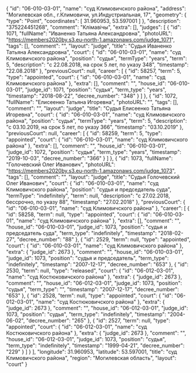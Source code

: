 {
    "id": "06-010-03-01",
    "name": "суд Климовичского района",
    "address": "Могилевская обл., г.Климовичи, ул.Индустриальная, 17",
    "geometry": {
        "type": "Point",
        "coordinates": [
            31.960953,
            53.597001
        ]
    },
    "description": "375224451268",
    "comment": "Клімавічы",
    "extra": [],
    "judges": [
        {
            "id": 1071,
            "fullName": "Иваненко Татьяна Александровна",
            "photoURL": "https://members2020by.s3.eu-north-1.amazonaws.com/judge_1071",
            "tags": [],
            "comment": "",
            "layout": "judge",
            "title": "Судья Иваненко Татьяна Александровна",
            "court": {
                "id": "06-010-03-01",
                "name": "суд Климовичского района",
                "position": "судья",
                "termType": "years",
                "term": 5,
                "description": "c 22.08.2018, на срок 5 лет, по указу 348",
                "timestamp": "22.08.2018"
            },
            "previousCourt": null,
            "career": [
                {
                    "id": 58257,
                    "term": 5,
                    "type": "appointed",
                    "court": {
                        "id": "06-010-03-01",
                        "name": "суд Климовичского района"
                    },
                    "extra": [],
                    "comment": "",
                    "house_id": "06-010-03-01",
                    "judge_id": 1071,
                    "position": "судья",
                    "term_type": "years",
                    "timestamp": "2018-08-22",
                    "decree_number": "348"
                }
            ]
        },
        {
            "id": 1072,
            "fullName": "Елисеенко Татьяна Игоревна",
            "photoURL": "",
            "tags": [],
            "comment": "",
            "layout": "judge",
            "title": "Судья Елисеенко Татьяна Игоревна",
            "court": {
                "id": "06-010-03-01",
                "name": "суд Климовичского района",
                "position": "судья",
                "termType": "years",
                "term": 5,
                "description": "c 03.10.2019, на срок 5 лет, по указу 366",
                "timestamp": "03.10.2019"
            },
            "previousCourt": null,
            "career": [
                {
                    "id": 58259,
                    "term": 5,
                    "type": "appointed",
                    "court": {
                        "id": "06-010-03-01",
                        "name": "суд Климовичского района"
                    },
                    "extra": [],
                    "comment": "",
                    "house_id": "06-010-03-01",
                    "judge_id": 1072,
                    "position": "судья",
                    "term_type": "years",
                    "timestamp": "2019-10-03",
                    "decree_number": "366"
                }
            ]
        },
        {
            "id": 1073,
            "fullName": "Голочевский Олег Иванович",
            "photoURL": "https://members2020by.s3.eu-north-1.amazonaws.com/judge_1073",
            "tags": [],
            "comment": "",
            "layout": "judge",
            "title": "Судья Голочевский Олег Иванович",
            "court": {
                "id": "06-010-03-01",
                "name": "суд Климовичского района",
                "position": "судья и председатель суда",
                "termType": "indefinitely",
                "term": null,
                "description": "c 27.02.2018, бессрочно, по указу 88",
                "timestamp": "27.02.2018"
            },
            "previousCourt": {
                "id": "06-010-03-01",
                "name": "суд Климовичского района"
            },
            "career": [
                {
                    "id": 58258,
                    "term": null,
                    "type": "appointed",
                    "court": {
                        "id": "06-010-03-01",
                        "name": "суд Климовичского района"
                    },
                    "extra": [],
                    "comment": "",
                    "house_id": "06-010-03-01",
                    "judge_id": 1073,
                    "position": "судья и председатель суда",
                    "term_type": "indefinitely",
                    "timestamp": "2018-02-27",
                    "decree_number": "88"
                },
                {
                    "id": 2529,
                    "term": null,
                    "type": "appointed",
                    "court": {
                        "id": "06-010-03-01",
                        "name": "суд Климовичского района"
                    },
                    "extra": {
                        "judge_id": 2673
                    },
                    "comment": "",
                    "house_id": "06-010-03-01",
                    "judge_id": 1073,
                    "position": "судья и председатель",
                    "term_type": "indefinitely",
                    "timestamp": "2007-12-17",
                    "decree_number": "653"
                },
                {
                    "id": 2530,
                    "term": null,
                    "type": "released",
                    "court": {
                        "id": "06-012-03-01",
                        "name": "суд Костюковичского района"
                    },
                    "extra": {
                        "judge_id": 2673
                    },
                    "comment": "",
                    "house_id": "06-012-03-01",
                    "judge_id": 1073,
                    "position": "судья",
                    "term_type": "",
                    "timestamp": "2007-12-17",
                    "decree_number": "653"
                },
                {
                    "id": 2528,
                    "term": null,
                    "type": "appointed",
                    "court": {
                        "id": "06-012-03-01",
                        "name": "суд Костюковичского района"
                    },
                    "extra": {
                        "judge_id": 2673
                    },
                    "comment": "",
                    "house_id": "06-012-03-01",
                    "judge_id": 1073,
                    "position": "судья",
                    "term_type": "indefinitely",
                    "timestamp": "2004-06-02",
                    "decree_number": "265"
                },
                {
                    "id": 2527,
                    "term": null,
                    "type": "appointed",
                    "court": {
                        "id": "06-012-03-01",
                        "name": "суд Костюковичского района"
                    },
                    "extra": {
                        "judge_id": 2673
                    },
                    "comment": "",
                    "house_id": "06-012-03-01",
                    "judge_id": 1073,
                    "position": "судья",
                    "term_type": "indefinitely",
                    "timestamp": "1999-04-21",
                    "decree_number": "229"
                }
            ]
        }
    ],
    "longitude": 31.960953,
    "latitude": 53.597001,
    "title": "суд Климовичского района",
    "region": "Могилевская область",
    "layout": "court"
}